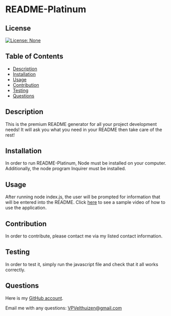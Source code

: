 # README-Platinum

## License
[![License: None](https://img.shields.io/badge/License-None-brightgreen)](https://opensource.org/licenses/None)

## Table of Contents
- [Description](#description)
- [Installation](#installation)
- [Usage](#usage)
- [Contribution](#contribution)
- [Testing](#testing)
- [Questions](#questions)

## Description
This is the premium README generator for all your project development needs! It will ask you what you need in your README then take care of the rest!

## Installation
In order to run README-Platinum, Node must be installed on your computer. Additionally, the node program Inquirer must be installed.

## Usage
After running node index.js, the user will be prompted for information that will be entered into the README. Click [here](https://app.screencastify.com/v2/manage/videos/ll87CWLS3hlncJ2IZakD) to see a sample video of how to use the application.

## Contribution
In order to contribute, please contact me via my listed contact information.

## Testing
In order to test it, simply run the javascript file and check that it all works correctly.

## Questions
Here is my [GitHub account](https://github.com/VPVelthuizen).

Email me with any questions: [VPVelthuizen@gmail.com](mailto:vpvelthuizen@gmail.com)